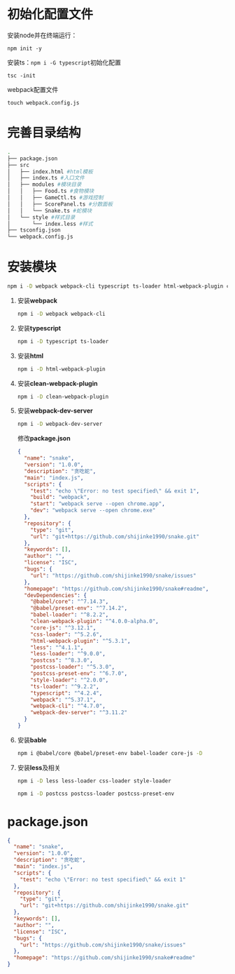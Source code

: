 # 初始化配置文件

安装node并在终端运行：

```shell
npm init -y
```

安装ts：`npm i -G typescript`初始化配置

```shell
tsc -init
```

webpack配置文件

```shell
touch webpack.config.js
```

# 完善目录结构

```sh
.
├── package.json 
├── src
│   ├── index.html #html模板
│   ├── index.ts #入口文件
│   ├── modules #模块目录
│   │   ├── Food.ts #食物模块
│   │   ├── GameCtl.ts #游戏控制
│   │   ├── ScorePanel.ts #分数面板
│   │   └── Snake.ts #蛇模块
│   └── style #样式目录
│       └── index.less #样式
├── tsconfig.json
└── webpack.config.js
```

# 安装模块

```bash
npm i -D webpack webpack-cli typescript ts-loader html-webpack-plugin clean-webpack-plugin  webpack-dev-server @babel/core @babel/preset-env babel-loader core-js less less-loader css-loader style-loader postcss postcss-loader postcss-preset-env
```

1. 安装**webpack**

   ```bash
   npm i -D webpack webpack-cli  
   ```

2. 安装**typescript**

   ```bash
   npm i -D typescript ts-loader
   ```

3. 安装**html**

   ```bash
   npm i -D html-webpack-plugin
   ```

4. 安装**clean-webpack-plugin**

   ```bash
   npm i -D clean-webpack-plugin
   ```

5. 安装**webpack-dev-server**

   ```bash
   npm i -D webpack-dev-server
   ```

   修改**package.json**

   ```json
   {
     "name": "snake",
     "version": "1.0.0",
     "description": "贪吃蛇",
     "main": "index.js",
     "scripts": {
       "test": "echo \"Error: no test specified\" && exit 1",
       "build": "webpack",
       "start": "webpack serve --open chrome.app",
       "dev": "webpack serve --open chrome.exe"
     },
     "repository": {
       "type": "git",
       "url": "git+https://github.com/shijinke1990/snake.git"
     },
     "keywords": [],
     "author": "",
     "license": "ISC",
     "bugs": {
       "url": "https://github.com/shijinke1990/snake/issues"
     },
     "homepage": "https://github.com/shijinke1990/snake#readme",
     "devDependencies": {
       "@babel/core": "^7.14.3",
       "@babel/preset-env": "^7.14.2",
       "babel-loader": "^8.2.2",
       "clean-webpack-plugin": "^4.0.0-alpha.0",
       "core-js": "^3.12.1",
       "css-loader": "^5.2.6",
       "html-webpack-plugin": "^5.3.1",
       "less": "^4.1.1",
       "less-loader": "^9.0.0",
       "postcss": "^8.3.0",
       "postcss-loader": "^5.3.0",
       "postcss-preset-env": "^6.7.0",
       "style-loader": "^2.0.0",
       "ts-loader": "^9.2.2",
       "typescript": "^4.2.4",
       "webpack": "^5.37.1",
       "webpack-cli": "^4.7.0",
       "webpack-dev-server": "^3.11.2"
     }
   }
   
   ```

6. 安装**bable**

   ```bash
   npm i @babel/core @babel/preset-env babel-loader core-js -D
   ```

7. 安装**less**及相关

   ```bash
   npm i -D less less-loader css-loader style-loader 
   ```

   ```bash
   npm i -D postcss postcss-loader postcss-preset-env
   ```

#  package.json

```json
{
  "name": "snake",
  "version": "1.0.0",
  "description": "贪吃蛇",
  "main": "index.js",
  "scripts": {
    "test": "echo \"Error: no test specified\" && exit 1"
  },
  "repository": {
    "type": "git",
    "url": "git+https://github.com/shijinke1990/snake.git"
  },
  "keywords": [],
  "author": "",
  "license": "ISC",
  "bugs": {
    "url": "https://github.com/shijinke1990/snake/issues"
  },
  "homepage": "https://github.com/shijinke1990/snake#readme"
}

```

